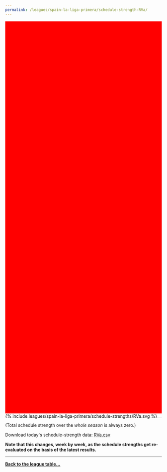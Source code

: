 ```yaml
---
permalink: /leagues/spain-la-liga-primera/schedule-strength-RVa/
---
```


<style>
.svg-wrap {
    background-color:red;
    height:0;
    padding-top:250%; /* 350px/550px */
    position: relative;
}

svg {
    background-color: white;
    height: 100%;
    display:block;
    width: 100%;
    position: absolute;
    top:0;
    left:0;
}
</style>


<div class="svg-wrap">
{% include leagues/spain-la-liga-primera/schedule-strengths/RVa.svg %}
</div>

-----

(Total schedule strength over the *whole season* is always zero.)


Download today's schedule-strength data: [RVa.csv](/assets/leagues/spain-la-liga-primera/2024/schedule-strengths/RVa.csv)

**Note that this changes, week by week, as the schedule strengths get re-evaluated on the
basis of the latest results.**

-----

[**Back to the league table...**](/leagues/spain-la-liga-primera)


